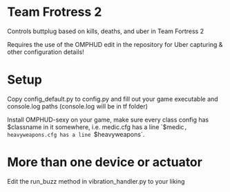 # Team Frotress 2

Controls buttplug based on kills, deaths, and uber in Team Fortress 2

Requires the use of the OMPHUD edit in the repository for Uber capturing & other configuration details!

# Setup

Copy config_default.py to config.py and fill out your game executable and console.log paths (console.log will be in tf
folder)

Install OMPHUD-sexy on your game, make sure every class config has $classname in it somewhere, i.e. medic.cfg has a
line `$medic`, heavyweapons.cfg has a line `$heavyweapons`. 

# More than one device or actuator

Edit the run_buzz method in vibration_handler.py to your liking


